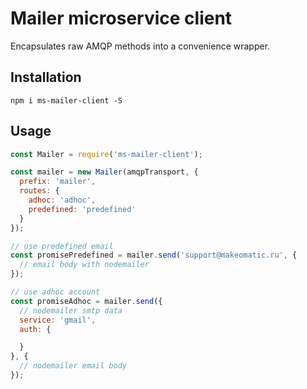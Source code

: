 # Mailer microservice client

Encapsulates raw AMQP methods into a convenience wrapper.

## Installation

`npm i ms-mailer-client -S`

## Usage

```js
const Mailer = require('ms-mailer-client');

const mailer = new Mailer(amqpTransport, {
  prefix: 'mailer',
  routes: {
    adhoc: 'adhoc',
    predefined: 'predefined'
  }
});

// use predefined email
const promisePredefined = mailer.send('support@makeomatic.ru', {
  // email body with nodemailer
});

// use adhoc account
const promiseAdhoc = mailer.send({
  // nodemailer smtp data
  service: 'gmail',
  auth: {

  }
}, {
  // nodemailer email body
});
```
